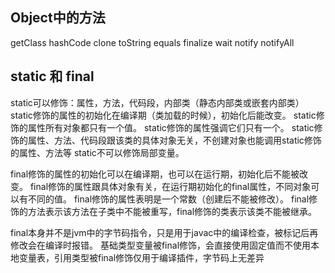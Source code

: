 ## Object中的方法
getClass
hashCode
clone
toString
equals
finalize
wait
notify
notifyAll

## static 和 final
static可以修饰：属性，方法，代码段，内部类（静态内部类或嵌套内部类）
static修饰的属性的初始化在编译期（类加载的时候），初始化后能改变。
static修饰的属性所有对象都只有一个值。
static修饰的属性强调它们只有一个。
static修饰的属性、方法、代码段跟该类的具体对象无关，不创建对象也能调用static修饰的属性、方法等
static不可以修饰局部变量。

final修饰的属性的初始化可以在编译期，也可以在运行期，初始化后不能被改变。
final修饰的属性跟具体对象有关，在运行期初始化的final属性，不同对象可以有不同的值。
final修饰的属性表明是一个常数（创建后不能被修改）。
final修饰的方法表示该方法在子类中不能被重写，final修饰的类表示该类不能被继承。

final本身并不是jvm中的字节码指令，只是用于javac中的编译检查，被标记后再修改会在编译时报错。
基础类型变量被final修饰，会直接使用固定值而不使用本地变量表，引用类型被final修饰仅用于编译插件，字节码上无差异
